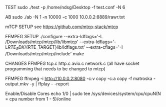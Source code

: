 TEST
sudo ./test -p /home/ndsg/Desktop -f test.conf -N 6


AB
sudo ./ab -N 1 -n 10000 -c 1000 10.0.0.2:8889/rawr.txt



mTCP SETUP
see https://github.com/mtcp-stack/mtcp

FFMPEG SETUP
./configure --extra-ldflags='-L /Downloads/mtcp/mtcp/lib/libmtcp' --extra-ldflags='-L${RTE_SDK}/${RTE_TARGET}lib/ldflags.txt' --extra-cflags='-I /Downloads/mtcp/mtcp/include'
make

CHANGES
FFMPEG tcp.c http.c avio.c network.c (all have socket programming that needs to be changed to mtcp)



FFMPEG
ffmpeg -i http://10.0.0.2:8080 -c:v copy -c:a copy -f matroska - output.mkv -y | ffplay - -report

Enable/Disable Cores
echo 1/0 | sudo tee /sys/devices/system/cpu/cpuN(N = cpu number from 1 - 5)/online
